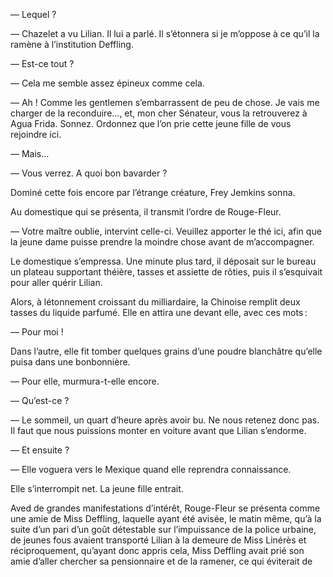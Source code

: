— Lequel ?

— Chazelet a vu Lilian. Il lui a parlé. Il s’étonnera si je m’oppose à ce qu’il la ramène à l’institution Deffling.

— Est-ce tout ?

— Cela me semble assez épineux comme cela.

— Ah ! Comme les gentlemen s’embarrassent de peu de chose. Je vais me charger
de la reconduire…, et, mon cher Sénateur, vous la retrouverez à Agua Frida. Sonnez. Ordonnez que l’on prie cette jeune fille de vous rejoindre ici.

— Mais…

— Vous verrez. A quoi bon bavarder ?

Dominé cette fois encore par l’étrange créature, Frey Jemkins sonna.

Au domestique qui se présenta, il transmit l’ordre de Rouge-Fleur.

— Votre maître oublie, intervint celle-ci. Veuillez apporter le thé ici,
afin que la jeune dame puisse prendre la moindre chose avant de m’accompagner.

Le domestique s’empressa. Une minute plus tard, il déposait sur le bureau un plateau supportant théière, tasses et assiette de rôties, puis il s’esquivait
pour aller quérir Lilian.

Alors, à létonnement croissant du milliardaire, la Chinoise remplit deux
tasses du liquide parfumé. Elle en attira une devant elle, avec ces mots :

— Pour moi !

Dans l’autre, elle fit tomber quelques grains d’une poudre blanchâtre qu’elle puisa dans une bonbonnière.

— Pour elle, murmura-t-elle encore.

— Qu’est-ce ?

— Le sommeil, un quart d’heure après avoir bu. Ne nous retenez donc pas. Il faut que nous puissions monter en voiture avant que Lilian s’endorme.

— Et ensuite ?

— Elle voguera vers le Mexique quand elle reprendra connaissance.

Elle s’interrompit net. La jeune fille entrait.

Aved de grandes manifestations d’intérêt, Rouge-Fleur se présenta comme une amie de Miss Deffling, laquelle ayant été avisée, le matin même, qu’à la
suite d’un pari d’un goût détestable sur l’impuissance de la police urbaine,
de jeunes fous avaient transporté Lilian à la demeure de Miss Linérès et réciproquement, qu’ayant donc appris cela, Miss Deffling avait prié son amie d’aller chercher sa pensionnaire et de la ramener, ce qui éviterait de
